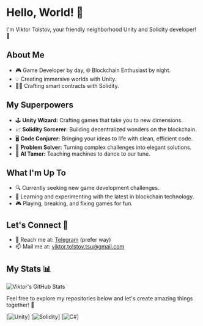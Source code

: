 # Hello, World! 👋

I'm Viktor Tolstov, your friendly neighborhood Unity and Solidity developer! 🚀

## About Me

- 🎮 Game Developer by day, 🌐 Blockchain Enthusiast by night.
- 💡 Creating immersive worlds with Unity.
- 🧙‍♂️ Crafting smart contracts with Solidity.

## My Superpowers

- 🕹️ **Unity Wizard:** Crafting games that take you to new dimensions.
- 📈 **Solidity Sorcerer:** Building decentralized wonders on the blockchain.
- 🖥️ **Code Conjurer:** Bringing your ideas to life with clean, efficient code.
- 🚀 **Problem Solver:** Turning complex challenges into elegant solutions.
- 🤖 **AI Tamer:** Teaching machines to dance to our tune.

## What I'm Up To

- 🔍 Currently seeking new game development challenges.
- 🌱 Learning and experimenting with the latest in blockchain technology.
- 🎮 Playing, breaking, and fixing games for fun.

## Let's Connect 🚀

- 📲 Reach me at: [Telegram](https://t.me/ViktorTolstov) (prefer way)
- 📫 Mail me at: viktor.tolstov.tsu@gmail.com

## My Stats 📊

![Viktor's GitHub Stats](https://github-readme-stats.vercel.app/api?username=ViktorTolstov&show_icons=true&count_private=true)

Feel free to explore my repositories below and let's create amazing things together! 🚀

[![Unity](https://img.shields.io/badge/Unity-2022-black?style=for-the-badge&logo=unity)]
[![Solidity](https://img.shields.io/badge/Solidity-0.8.10-black?style=for-the-badge&logo=solidity)]
[![C#](https://img.shields.io/badge/C%23-7.0-black?style=for-the-badge&logo=c-sharp)]

